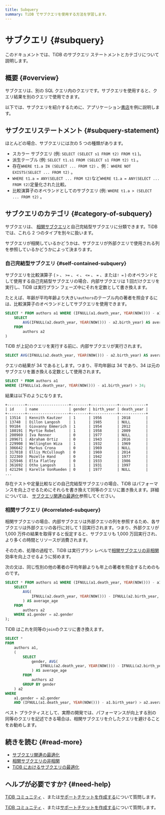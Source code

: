 ```yaml
---
title: Subquery
summary: TiDB でサブクエリを使用する方法を学習します。
---
```


# サブクエリ {#subquery}

このドキュメントでは、TiDB のサブクエリ ステートメントとカテゴリについて説明します。

## 概要 {#overview}

サブクエリは、別の SQL クエリ内のクエリです。サブクエリを使用すると、クエリ結果を別のクエリで使用できます。

以下では、サブクエリを紹介するために、アプリケーション[書店](/develop/dev-guide-bookshop-schema-design.md)を例に説明します。

## サブクエリステートメント {#subquery-statement}

ほとんどの場合、サブクエリには次の 5 つの種類があります。

-   スカラー サブクエリ (例: `SELECT (SELECT s1 FROM t2) FROM t1` )。
-   派生テーブル (例: `SELECT t1.s1 FROM (SELECT s1 FROM t2) t1` 。
-   存在`WHERE t1.a IN (SELECT ... FROM t2)` 、例： `WHERE NOT EXISTS(SELECT ... FROM t2)` 。
-   `WHERE t1.a = ANY(SELECT ... FROM t2)`など`WHERE t1.a = ANY(SELECT ... FROM t2)`定量化された比較。
-   比較演算子のオペランドとしてのサブクエリ (例: `WHERE t1.a > (SELECT ... FROM t2)` 。

## サブクエリのカテゴリ {#category-of-subquery}

サブクエリは、 [相関サブクエリ](https://en.wikipedia.org/wiki/Correlated_subquery)と自己完結型サブクエリに分類できます。TiDB では、これら 2 つのタイプを別々に扱います。

サブクエリが相関しているかどうかは、サブクエリが外部クエリで使用される列を参照しているかどうかによって決まります。

### 自己完結型サブクエリ {#self-contained-subquery}

サブクエリを比較演算子 ( `>` 、 `>=` 、 `<` 、 `<=` 、 `=` 、または`! =` ) のオペランドとして使用する自己完結型サブクエリの場合、内部サブクエリは 1 回だけクエリを実行し、TiDB は実行プラン フェーズ中にそれを定数として書き換えます。

たとえば、年齢が平均年齢より大きい`authors`のテーブル内の著者を照会するには、比較演算子のオペランドとしてサブクエリを使用できます。

```sql
SELECT * FROM authors a1 WHERE (IFNULL(a1.death_year, YEAR(NOW())) - a1.birth_year) > (
    SELECT
        AVG(IFNULL(a2.death_year, YEAR(NOW())) - a2.birth_year) AS average_age
    FROM
        authors a2
)
```

TiDB が上記のクエリを実行する前に、内部サブクエリが実行されます。

```sql
SELECT AVG(IFNULL(a2.death_year, YEAR(NOW())) - a2.birth_year) AS average_age FROM authors a2;
```

クエリの結果が 34 であるとします。つまり、平均年齢は 34 であり、34 は元のサブクエリを置き換える定数として使用されます。

```sql
SELECT * FROM authors a1
WHERE (IFNULL(a1.death_year, YEAR(NOW())) - a1.birth_year) > 34;
```

結果は以下のようになります。

    +--------+-------------------+--------+------------+------------+
    | id     | name              | gender | birth_year | death_year |
    +--------+-------------------+--------+------------+------------+
    | 13514  | Kennith Kautzer   | 1      | 1956       | 2018       |
    | 13748  | Dillon Langosh    | 1      | 1985       | NULL       |
    | 99184  | Giovanny Emmerich | 1      | 1954       | 2012       |
    | 180191 | Myrtie Robel      | 1      | 1958       | 2009       |
    | 200969 | Iva Renner        | 0      | 1977       | NULL       |
    | 209671 | Abraham Ortiz     | 0      | 1943       | 2016       |
    | 229908 | Wellington Wiza   | 1      | 1932       | 1969       |
    | 306642 | Markus Crona      | 0      | 1969       | NULL       |
    | 317018 | Ellis McCullough  | 0      | 1969       | 2014       |
    | 322369 | Mozelle Hand      | 0      | 1942       | 1977       |
    | 325946 | Elta Flatley      | 0      | 1933       | 1986       |
    | 361692 | Otho Langosh      | 1      | 1931       | 1997       |
    | 421294 | Karelle VonRueden | 0      | 1977       | NULL       |
    ...

存在テストや定量比較などの自己完結型サブクエリの場合、TiDB はパフォーマンスを向上させるためにそれらを書き換えて同等のクエリに置き換えます。詳細については、 [サブクエリ関連の最適化](/subquery-optimization.md)参照してください。

### 相関サブクエリ {#correlated-subquery}

相関サブクエリの場合、内部サブクエリは外部クエリの列を参照するため、各サブクエリは外部クエリの各行に対して 1 回実行されます。つまり、外部クエリが 1,000 万件の結果を取得すると仮定すると、サブクエリも 1,000 万回実行され、より多くの時間とリソースが消費されます。

そのため、処理の過程で、TiDB は実行プラン レベルで[相関サブクエリの非相関](/correlated-subquery-optimization.md)効率を向上させるように努めます。

次の文は、同じ性別の他の著者の平均年齢よりも年上の著者を照会するためのものです。

```sql
SELECT * FROM authors a1 WHERE (IFNULL(a1.death_year, YEAR(NOW())) - a1.birth_year) > (
    SELECT
        AVG(
            IFNULL(a2.death_year, YEAR(NOW())) - IFNULL(a2.birth_year, YEAR(NOW()))
        ) AS average_age
    FROM
        authors a2
    WHERE a1.gender = a2.gender
);
```

TiDB はこれを同等の`join`のクエリに書き換えます。

```sql
SELECT *
FROM
    authors a1,
    (
        SELECT
            gender, AVG(
                IFNULL(a2.death_year, YEAR(NOW())) - IFNULL(a2.birth_year, YEAR(NOW()))
            ) AS average_age
        FROM
            authors a2
        GROUP BY gender
    ) a2
WHERE
    a1.gender = a2.gender
    AND (IFNULL(a1.death_year, YEAR(NOW())) - a1.birth_year) > a2.average_age;
```

ベスト プラクティスとして、実際の開発では、パフォーマンスが向上する別の同等のクエリを記述できる場合は、相関サブクエリを介したクエリを避けることをお勧めします。

## 続きを読む {#read-more}

-   [サブクエリ関連の最適化](/subquery-optimization.md)
-   [相関サブクエリの非相関](/correlated-subquery-optimization.md)
-   [TiDB におけるサブクエリの最適化](https://www.pingcap.com/blog/subquery-optimization-in-tidb/)

## ヘルプが必要ですか? {#need-help}

<CustomContent platform="tidb">

[TiDB コミュニティ](https://ask.pingcap.com/) 、または[サポートチケットを作成する](/support.md)について質問します。

</CustomContent>

<CustomContent platform="tidb-cloud">

[TiDB コミュニティ](https://ask.pingcap.com/) 、または[サポートチケットを作成する](https://support.pingcap.com/)について質問します。

</CustomContent>
